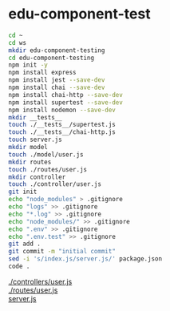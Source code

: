 # edu-component-test

```bash
cd ~
cd ws
mkdir edu-component-testing
cd edu-component-testing
npm init -y
npm install express
npm install jest --save-dev
npm install chai --save-dev
npm install chai-http --save-dev
npm install supertest --save-dev
npm install nodemon --save-dev
mkdir __tests__
touch ./__tests__/supertest.js
touch ./__tests__/chai-http.js
touch server.js
mkdir model
touch ./model/user.js
mkdir routes
touch ./routes/user.js
mkdir controller
touch ./controller/user.js
git init
echo "node_modules" > .gitignore
echo "logs" >> .gitignore
echo "*.log" >> .gitignore
echo "node_modules/" >> .gitignore
echo ".env" >> .gitignore
echo ".env.test" >> .gitignore
git add .
git commit -m "initial commit"
sed -i 's/index.js/server.js/' package.json
code .
```
[./controllers/user.js](https://gist.github.com/miwashiab/d8b6c8c12d3a4426336d89c5b59e2682)   
[./routes/user.js](https://gist.github.com/miwashiab/0aaef90dc59a656e5f2c235a81424537)    
[server.js](https://gist.github.com/miwashiab/d8b6c8c12d3a4426336d89c5b59e2682.js)  

